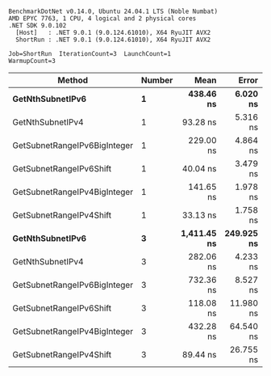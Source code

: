 ```

BenchmarkDotNet v0.14.0, Ubuntu 24.04.1 LTS (Noble Numbat)
AMD EPYC 7763, 1 CPU, 4 logical and 2 physical cores
.NET SDK 9.0.102
  [Host]   : .NET 9.0.1 (9.0.124.61010), X64 RyuJIT AVX2
  ShortRun : .NET 9.0.1 (9.0.124.61010), X64 RyuJIT AVX2

Job=ShortRun  IterationCount=3  LaunchCount=1  
WarmupCount=3  

```
| Method                       | Number | Mean        | Error      | StdDev    | Min         | Max         | Gen0   | Allocated |
|----------------------------- |------- |------------:|-----------:|----------:|------------:|------------:|-------:|----------:|
| **GetNthSubnetIPv6**             | **1**      |   **438.46 ns** |   **6.020 ns** |  **0.330 ns** |   **438.09 ns** |   **438.72 ns** | **0.0381** |     **640 B** |
| GetNthSubnetIPv4             | 1      |    93.28 ns |   5.316 ns |  0.291 ns |    93.09 ns |    93.61 ns | 0.0095 |     160 B |
| GetSubnetRangeIPv6BigInteger | 1      |   229.00 ns |   4.864 ns |  0.267 ns |   228.82 ns |   229.31 ns | 0.0257 |     432 B |
| GetSubnetRangeIPv6Shift      | 1      |    40.04 ns |   3.479 ns |  0.191 ns |    39.83 ns |    40.21 ns | 0.0095 |     160 B |
| GetSubnetRangeIPv4BigInteger | 1      |   141.65 ns |   1.978 ns |  0.108 ns |   141.56 ns |   141.77 ns | 0.0124 |     208 B |
| GetSubnetRangeIPv4Shift      | 1      |    33.13 ns |   1.758 ns |  0.096 ns |    33.02 ns |    33.19 ns | 0.0105 |     176 B |
| **GetNthSubnetIPv6**             | **3**      | **1,411.45 ns** | **249.925 ns** | **13.699 ns** | **1,396.29 ns** | **1,422.94 ns** | **0.1183** |    **2000 B** |
| GetNthSubnetIPv4             | 3      |   282.06 ns |   4.233 ns |  0.232 ns |   281.84 ns |   282.30 ns | 0.0286 |     480 B |
| GetSubnetRangeIPv6BigInteger | 3      |   732.36 ns |   8.527 ns |  0.467 ns |   731.83 ns |   732.71 ns | 0.0772 |    1296 B |
| GetSubnetRangeIPv6Shift      | 3      |   118.08 ns |  11.980 ns |  0.657 ns |   117.34 ns |   118.57 ns | 0.0286 |     480 B |
| GetSubnetRangeIPv4BigInteger | 3      |   432.28 ns |  64.540 ns |  3.538 ns |   429.82 ns |   436.33 ns | 0.0372 |     624 B |
| GetSubnetRangeIPv4Shift      | 3      |    89.44 ns |  26.755 ns |  1.467 ns |    87.78 ns |    90.57 ns | 0.0315 |     528 B |
